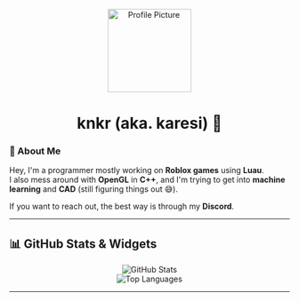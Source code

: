 <p align="center">
  <img src="https://github.com/knkr1.png" alt="Profile Picture" width="150" height="150">
</p>

<h1 align="center">knkr (aka. karesi) 👋</h1>

### 📍 About Me

Hey, I'm a programmer mostly working on **Roblox games** using **Luau**.  
I also mess around with **OpenGL** in **C++**, and I'm trying to get into **machine learning** and **CAD** (still figuring things out 😅).

If you want to reach out, the best way is through my **Discord**.

---

## 📊 GitHub Stats & Widgets

<p align="center">
  <img src="https://github-readme-stats.vercel.app/api?username=knkr1&show_icons=true&theme=radical" alt="GitHub Stats" />
  <br />
  <img src="https://github-readme-stats.vercel.app/api/top-langs/?username=knkr1&layout=compact&theme=radical" alt="Top Languages" />
</p>

---
